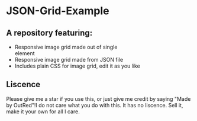 # JSON-Grid-Example
## A repository featuring:
- Responsive image grid made out of single <div> element
- Responsive image grid made from JSON file
- Includes plain CSS for image grid, edit it as you like
  
## Liscence
Please give me a star if you use this, or just give me credit by saying "Made by OutRed"!I do not care what you do with this. It has no liscence. Sell it, make it your own for all I care.
